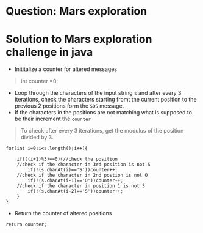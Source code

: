 # Question: Mars exploration
# Solution to Mars exploration challenge in java
- Inititalize a counter for altered messages
>    int counter =0;
- Loop through the characters of the input string `s` and after every 3 iterations, check the characters starting fromt the current position to the previous 2 positions form the `SOS` message. 
- If the characters in the positions are not matching what is supposed to be their increment the `counter`
>To check after every 3 iterations, get the modulus of the position divided by 3.

``` 
for(int i=0;i<s.length();i++){

    if(((i+1)%3)==0){//check the position
    //check if the character in 3rd position is not S
        if(!(s.charAt(i)=='S'))counter++;
    //check if the character in 2nd postion is not O
        if(!(s.charAt(i-1)=='O'))counter++;
    //check if the character in position 1 is not S
        if(!(s.charAt(i-2)=='S'))counter++;
    }
}
```
- Return the counter of altered positions
```
return counter;
```